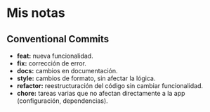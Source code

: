# Mis notas

## Conventional Commits

- **feat:** nueva funcionalidad.
- **fix:** corrección de error.
- **docs:** cambios en documentación.
- **style:** cambios de formato, sin afectar la lógica.
- **refactor:** reestructuración del código sin cambiar funcionalidad.
- **chore:** tareas varias que no afectan directamente a la app (configuración, dependencias).
